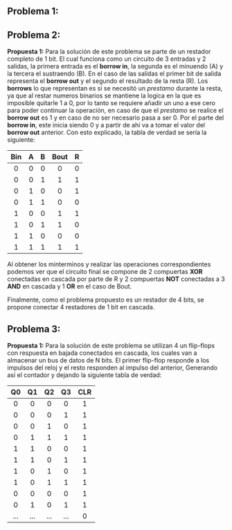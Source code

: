 ## Problema 1: ##

## Problema 2: ##

**Propuesta 1:** Para la solución de este problema se parte de un restador completo de 1 bit. El cual funciona como un circuito de 3 entradas y 2 salidas, la primera entrada es el **borrow in**, la segunda es el minuendo (A) y la tercera el sustraendo (B). En el caso de las salidas el primer bit de salida representa el **borrow out** y el segundo el resultado de la resta (R). Los **borrows** lo que representan es si se necesitó un *prestamo* durante la resta, ya que al restar numeros binarios se mantiene la logica en la que es imposible quitarle 1 a 0, por lo tanto se requiere añadir un uno a ese cero para poder continuar la operación, en caso de que el *prestamo* se realice el **borrow out** es 1 y en caso de no ser necesario pasa a ser 0. Por el parte del **borrow in**, este inicia siendo 0 y a partir de ahí va a tomar el valor del **borrow out** anterior. Con esto explicado, la tabla de verdad se sería la siguiente:

| Bin | A | B | Bout | R |
|:---:|:-:|:-:|:----:|:-:|
|  0  | 0 | 0 |   0  | 0 |
|  0  | 0 | 1 |   1  | 1 |
|  0  | 1 | 0 |   0  | 1 |
|  0  | 1 | 1 |   0  | 0 |
|  1  | 0 | 0 |   1  | 1 |
|  1  | 0 | 1 |   1  | 0 |
|  1  | 1 | 0 |   0  | 0 |
|  1  | 1 | 1 |   1  | 1 |

Al obtener los minterminos y realizar las operaciones correspondientes podemos ver que el circuito final se compone de 2 compuertas **XOR** conectadas en cascada por parte de R y 2 compuertas **NOT** conectadas a 3 **AND** en cascada y 1 **OR** en el caso de Bout. 

Finalmente, como el problema propuesto es un restador de 4 bits, se propone conectar 4 restadores de 1 bit en cascada.

## Problema 3: ##

**Propuesta 1:**  Para la solución de este problema se utilizan 4 un flip-flops con respuesta en bajada conectados en cascada, los cuales van a almacenar un bus de datos de N bits. El primer flip-flop responde a los impulsos del reloj y el resto responden al impulso del anterior, Generando así el contador y dejando la siguiente tabla de verdad:

| Q0 | Q1 | Q2 | Q3 | CLR |
|:--:|:--:|:--:|:--:|:---:|
| 0  | 0  | 0  | 0  |  1  |
| 0  | 0  | 0  | 1  |  1  |
| 0  | 0  | 1  | 0  |  1  |
| 0  | 1  | 1  | 1  |  1  |
| 1  | 1  | 0  | 0  |  1  |
| 1  | 1  | 0  | 1  |  1  |
| 1  | 0  | 1  | 0  |  1  |
| 1  | 0  | 1  | 1  |  1  |
| 0  | 0  | 0  | 0  |  1  |
| 0  | 1  | 0  | 1  |  1  |
| ...  | ...  | ...  | ...  |  0  |



